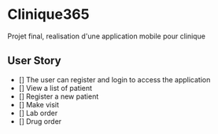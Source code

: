 # Clinique365

Projet final, realisation d'une application mobile pour clinique

##  User Story
* []  The user can register and login to access the application
* []  View a list of patient
* []  Register a new patient
* []  Make visit
* []  Lab order
* []  Drug order
